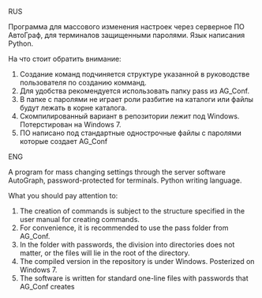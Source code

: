 RUS

Программа для массового изменения настроек через серверное ПО АвтоГраф, для терминалов защищенными паролями.
Язык написания Python.

На что стоит обратить внимание:
1. Создание команд подчиняется структуре указанной в руководстве пользователя по созданию комманд.
2. Для удобства рекомендуется использовать папку pass из AG_Conf.
3. В папке с паролями не играет роли разбитие на каталоги или файлы будут лежать в корне каталога.
4. Скомпилированный вариант в репозитории лежит под Windows. Потерстирован на Windows 7.
5. ПО написано под стандартные однострочные файлы с паролями которые создает AG_Conf

ENG

A program for mass changing settings through the server software AutoGraph, password-protected for terminals.
Python writing language.

What you should pay attention to:
1. The creation of commands is subject to the structure specified in the user manual for creating commands.
2. For convenience, it is recommended to use the pass folder from AG_Conf.
3. In the folder with passwords, the division into directories does not matter, or the files will lie in the root of the directory.
4. The compiled version in the repository is under Windows. Posterized on Windows 7.
5. The software is written for standard one-line files with passwords that AG_Conf creates
